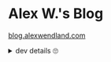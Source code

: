 # Alex W.'s Blog

[blog.alexwendland.com](https://blog.alexwendland.com)

<details>
<summary markdown="span">dev details 🙄</summary>

## Dev Details

Built using [Gatsby.js](https://gatsbyjs.org) after I saw a nice tweet about it. Things have been
really easy with it so far, so yay!

For future me: checkout the scripts in `package.json` to do what you need. It's a standard
Node.js/yarn environment.

### Gatsby

Gatsby's content model seems to have enabled a broad range of plugins, but it's a little confusing to wrap your head around. Checkout these guides to understand what's going on:

- [Gatsby: Node Creation](https://www.gatsbyjs.com/docs/node-creation/)
- [Gatsby: Customizing the GraphQL Schema](https://www.gatsbyjs.com/docs/reference/graphql-data-layer/schema-customization/)

Several files are critical to defining how content is sourced for the site. The primary one is `gatsby-config.js` which configures various plugins. Then `gatsby-node.js` may be used to augment content datum in ways that plugins don't support by default.

## Deployment Details

The blog is hosted with Netlify. The following environment variables are necessary:

* `GOOGLE_DOCS_AUTH_BASE64` - This should be a base64 encoded version of the contents from the `.env` file generated by `yarn run gatsby-source-google-docs-token` (there's already an existing client [here](https://console.cloud.google.com/apis/credentials?project=awendland-personal-website)). This needs to be refreshed periodically. If coreutils is installed: `base64 <.env` then update [env vars in netlify](https://app.netlify.com/sites/relaxed-banach-ba5921/settings/env).

## Content Types

| Type  | Description                           | Sources                                                                                                    |
| ----- | ------------------------------------- | ---------------------------------------------------------------------------------------------------------- |
| post  | page for standard immutable blog post | g-s-filesystem > content/blog, g-s-remote-file > collectednotes.com/awendland.json (also `gatsby-node.js`) |
| note  | page for long term mutable note       | g-s-google-docs > Public Notes, g-s-filesystem > content/notes (also `scripts/update-bear-notes.mjs`)      |
| blurb | page-less timeline entry for homepage | g-s-filesystem > content/blurbs                                                                            |

## Front Matter

### General

#### `layout`

Content must fit into several different layout/templates types (managed by `createPages()` in `gatsby-node.js`):

| `layout:` | description                                                   |
| --------- | ------------------------------------------------------------- |
| `post`    | standard blog post format, oriented towards immutable writing |
| `note`    | long term notes format, focused on longer mutable writing     |

Blurbs are assumed to be their own thing without specifing a `layout` param. See the query in `pages/index.js` for more details.

#### `visibility`

Content visibility must be set for content to be rendered to the final site. This enables pages to be in a draft state in the git repo without ending up on the website.

Code should be written in a default no-show manner, i.e. posts must be annotated `visibility: public | unlisted` to be shown.

| `visibility:` | description                                      | relevant code                                                                         |
| ------------- | ------------------------------------------------ | ------------------------------------------------------------------------------------- |
| `public`      | listed on the homepage and rendered at a URL     | `gatsby-node.js`, `pages/index.js`, `components/layout.js`, `components/long-term...` |
| `unlisted`    | rendered at a URL but not listed on the homepage | `gatsby-node.js`, `pages/index.js`, `components/layout.js`, `components/long-term...` |
| `hidden`      | not rendered or listed anywhere                  | `gatsby-node.js`                                                                      |

### Post

#### Post `title`

**Required.** String title which supports emojis. This will be truncated on the home page if it exceeds one line.

#### Post `date`

**Required.** ISO 8601 formatted date string. Assumed to be in server's timezone unless timezone information is included (including `Z` of UTC or some other timezone info is recommended).

#### Post `featureimg`

_Optional._ Relative path to image file to use as feature image. Currently unused in the latest blog theme.

### Note

#### Note `title`

**Required.** String title which supports emojis (they're encouraged).

#### Note `order`

**Required.** Integer specifying where in the list this particular note should occur (since sorting by date isn't appropriate like for posts). Lower numbers come first. See `components/long-term-notes-snippet.js`.

#### Note `modifiedTime`

**Required.** ISO 8601 formatted date string. Assumed to be in server's timezone unless timezone information is included (including `Z` of UTC or some other timezone info is recommended).

### Blurb

#### Blurb `date`

**Required.** ISO 8601 formatted date string. Assumed to be in server's timezone unless timezone information is included. Conventional to just specify date portion.

#### Blurb `heading`

_Optional_. String which will be rendered as a heading in the homepage timeline if provided.

#### Blurb `paragraph_html`

_Optional_. String (probably multiline) containing valid HTML which will be directly rendered in the homepage timeline if provided.

</details>
